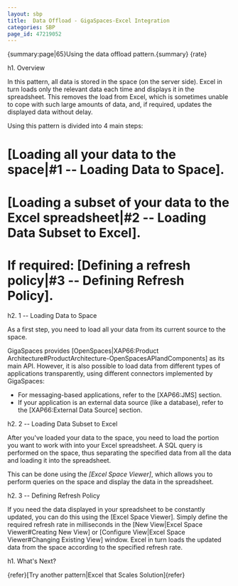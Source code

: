 ```yaml
---
layout: sbp
title:  Data Offload - GigaSpaces-Excel Integration
categories: SBP
page_id: 47219052
---
```


{summary:page|65}Using the data offload pattern.{summary}
{rate}

h1. Overview

In this pattern, all data is stored in the space (on the server side). Excel in turn loads only the relevant data each time and displays it in the spreadsheet. This removes the load from Excel, which is sometimes unable to cope with such large amounts of data, and, if required, updates the displayed data without delay.

Using this pattern is divided into 4 main steps:
# [Loading all your data to the space|#1 -- Loading Data to Space].
# [Loading a subset of your data to the Excel spreadsheet|#2 -- Loading Data Subset to Excel].
# If required: [Defining a refresh policy|#3 -- Defining Refresh Policy].

h2. 1 -- Loading Data to Space

As a first step, you need to load all your data from its current source to the space.

GigaSpaces provides [OpenSpaces|XAP66:Product Architecture#ProductArchitecture-OpenSpacesAPIandComponents] as its main API. However, it is also possible to load data from different types of applications transparently, using different connectors implemented by GigaSpaces:
* For messaging-based applications, refer to the [XAP66:JMS] section.
* If your application is an external data source (like a database), refer to the [XAP66:External Data Source] section.


h2. 2 -- Loading Data Subset to Excel

After you've loaded your data to the space, you need to load the portion you want to work with into your Excel spreadsheet. A SQL query is performed on the space, thus separating the specified data from all the data and loading it into the spreadsheet.

This can be done using the *[Excel Space Viewer]*, which allows you to perform queries on the space and display the data in the spreadsheet.

h2. 3 -- Defining Refresh Policy

If you need the data displayed in your spreadsheet to be constantly updated, you can do this using the [Excel Space Viewer]. Simply define the required refresh rate in milliseconds in the [New View|Excel Space Viewer#Creating New View] or [Configure View|Excel Space Viewer#Changing Existing View] window. Excel in turn loads the updated data from the space according to the specified refresh rate.

h1. What's Next?

{refer}[Try another pattern|Excel that Scales Solution]{refer}